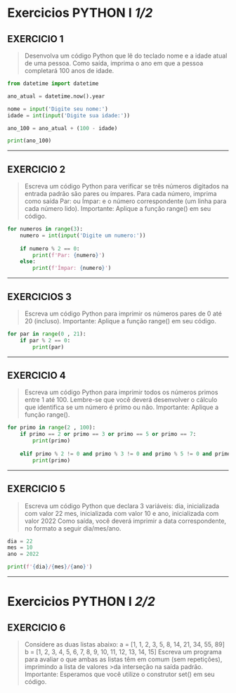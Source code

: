 # Exercicios PYTHON I *1/2*

## __EXERCICIO 1__ 
> Desenvolva um código Python que lê do teclado nome e a idade atual de uma pessoa. Como saída, imprima o ano em que a pessoa completará 100 anos de idade.

```python 
from datetime import datetime

ano_atual = datetime.now().year

nome = input('Digite seu nome:')
idade = int(input('Digite sua idade:'))

ano_100 = ano_atual + (100 - idade)

print(ano_100)
``` 
---
## __EXERCICIO 2__
> Escreva um código Python para verificar se três números digitados na entrada padrão são pares ou ímpares. Para cada número, imprima como saída Par: ou Ímpar: e o número correspondente (um linha para cada número lido). Importante: Aplique a função range() em seu código.

```python
for numeros in range(3):
    numero = int(input('Digite um numero:'))
    
    if numero % 2 == 0:
        print(f'Par: {numero}')
    else:
        print(f'Ímpar: {numero}')
```
---
## __EXERCICIOS 3__
> Escreva um código Python para imprimir os números pares de 0 até 20 (incluso). Importante: Aplique a função range() em seu código.
```python
for par in range(0 , 21):
    if par % 2 == 0:
        print(par)
```
---
## __EXERCICIO 4__
> Escreva um código Python para imprimir todos os números primos entre 1 até 100. Lembre-se que você deverá desenvolver o cálculo que identifica se um número é primo ou não.  Importante: Aplique a função range().

```python
for primo in range(2 , 100):
    if primo == 2 or primo == 3 or primo == 5 or primo == 7:
        print(primo)
        
    elif primo % 2 != 0 and primo % 3 != 0 and primo % 5 != 0 and primo % 7 != 0:
        print(primo)
```
---
## __EXERCICIO 5__
>Escreva um código Python que declara 3 variáveis:
> dia, inicializada com valor 22
> mes, inicializada com valor 10 e
> ano, inicializada com valor 2022
> Como saída, você deverá imprimir a data correspondente, no formato a seguir dia/mes/ano.

```PYTHON
dia = 22
mes = 10
ano = 2022

print(f'{dia}/{mes}/{ano}')
```
---

# Exercicios PYTHON I *2/2*
## __EXERCICIO 6__
> Considere as duas listas abaixo:
>a = [1, 1, 2, 3, 5, 8, 14, 21, 34, 55, 89]
>b = [1, 2, 3, 4, 5, 6, 7, 8, 9, 10, 11, 12, 13, 14, 15]
>Escreva um programa para avaliar o que ambas as listas têm em comum (sem repetições), imprimindo a lista de valores >da interseção na saída padrão. Importante:  Esperamos que você utilize o construtor set() em seu código.